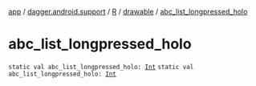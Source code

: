 [app](../../../index.md) / [dagger.android.support](../../index.md) / [R](../index.md) / [drawable](index.md) / [abc_list_longpressed_holo](./abc_list_longpressed_holo.md)

# abc_list_longpressed_holo

`static val abc_list_longpressed_holo: `[`Int`](https://kotlinlang.org/api/latest/jvm/stdlib/kotlin/-int/index.html)
`static val abc_list_longpressed_holo: `[`Int`](https://kotlinlang.org/api/latest/jvm/stdlib/kotlin/-int/index.html)